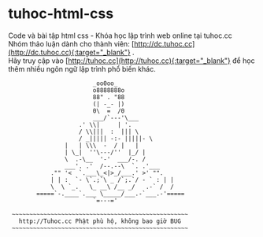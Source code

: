 # tuhoc-html-css
Code và bài tập html css - Khóa học lập trình web online tại tuhoc.cc  
Nhóm thảo luận dành cho thành viên: [http://dc.tuhoc.cc](http://dc.tuhoc.cc){:target="_blank"} .  
Hãy truy cập vào [http://tuhoc.cc](http://tuhoc.cc){:target="_blank"} để học thêm nhiều ngôn ngữ lập trình phổ biến khác.


                            _oo0oo_
                            o8888888o
                            88" . "88
                            (| -_- |)
                            0\  =  /0
                            ___/`---'\___
                        .' \\|     | '.
                        / \\|||  :  ||| \
                        / _||||| -:- |||||- \
                    |   | \\\  -  / |   |
                    | \_|  ''\---/''  |_/ |
                    \  .-\__  '-'  ___/-. /
                    ___'. .'  /--.--\  `. .'___
                ."" '<  `.___\_<|>_/___.' >' "".
                | | :  `- \`.;`\ _ /`;.`/ - ` : | |
                \  \ `_.   \_ __\ /__ _/   .-` /  /
            =====`-.____`.___ \_____/___.-`___.-'=====
                            `=---='

     ~~~~~~~~~~~~~~~~~~~~~~~~~~~~~~~~~~~~~~~~~~~~~~~~~~
       http://Tuhoc.cc Phật phù hộ, không bao giờ BUG
     ~~~~~~~~~~~~~~~~~~~~~~~~~~~~~~~~~~~~~~~~~~~~~~~~~~
